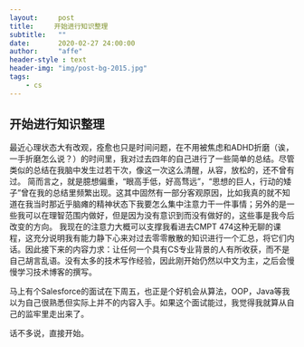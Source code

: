 ```yaml
---
layout:     post
title:     开始进行知识整理
subtitle:   ""
date:       2020-02-27 24:00:00
author:     "affe"
header-style : text
header-img: "img/post-bg-2015.jpg"
tags:
    - cs
---
```


##  开始进行知识整理

最近心理状态大有改观，痊愈也只是时间问题，在不用被焦虑和ADHD折磨（诶，一手折磨怎么说？）的时间里，我对过去四年的自己进行了一些简单的总结。尽管类似的总结在我脑中发生过若干次，像这一次这么清醒，从容，放松的，还不曾有过。
简而言之，就是臆想偏重，“眼高手低，好高骛远”，“思想的巨人，行动的矮子”曾在我的总结里频繁出现。这其中固然有一部分客观原因，比如我真的就不知道在我当时那近乎脑瘫的精神状态下我要怎么集中注意力干一件事情；另外的是一些我可以在理智范围内做好，但是因为没有意识到而没有做好的，这些事是我今后改变的方向。
我现在的注意力大概可以支撑我看进去CMPT 474这种无聊的课程，这充分说明我有能力静下心来对过去零零散散的知识进行一个汇总，将它们内话。因此接下来的内容力求：让任何一个具有CS专业背景的人有所收获，而不是自己胡言乱语。没有太多的技术写作经验，因此刚开始仍然以中文为主，之后会慢慢学习技术博客的撰写。

马上有个Salesforce的面试在下周五，也正是个好机会从算法，OOP，Java等我以为自己很熟悉但实际上并不的内容入手。如果这个面试能过，我觉得我就算从自己的监牢里走出来了。

话不多说，直接开始。
